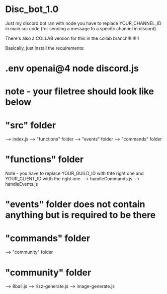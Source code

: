 # Disc_bot_1.0
Just my discord bot ran with node
you have to replace YOUR_CHANNEL_ID in main src code (for sending a message to a specifc channel in discord)

There's also a COLLAB version for this in the collab branch!!!!!!!!!

Basically, just install the requirements:
# .env openai@4 node discord.js

# note - your filetree should look like below

# "src" folder
--> index.js
--> "functions" folder
--> "events" folder
--> "commands" folder

# "functions" folder
Note - you have to replace YOUR_GUILD_ID with thte right one and YOUR_CLIENT_ID witth the right one.
--> handleCommands.js
--> handleEvents.js

# "events" folder does not contain anything but is required to be there

# "commands" folder
--> "community" folder

# "community" folder
--> 8ball.js
--> rizz-generate.js
--> image-generate.js


